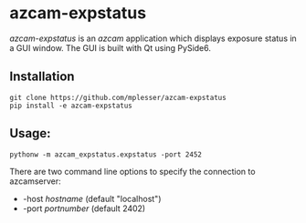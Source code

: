 # azcam-expstatus

*azcam-expstatus* is an *azcam* application which displays exposure status in a GUI window. The GUI is built with Qt using PySide6.

## Installation

```shell
git clone https://github.com/mplesser/azcam-expstatus
pip install -e azcam-expstatus
```

## Usage:

`pythonw -m azcam_expstatus.expstatus -port 2452`

There are two command line options to specify the connection to azcamserver:
- -host *hostname* (default "localhost")
- -port *portnumber* (default 2402)
